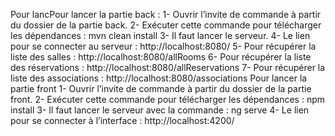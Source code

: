 Pour lancPour lancer la partie back : 
1-	Ouvrir l’invite de commande à partir du dossier de la partie back.
2-	Exécuter cette commande pour télécharger  les dépendances : mvn clean install 
3-	Il faut lancer le serveur.
4-	Le lien pour se connecter au serveur : http://localhost:8080/
5-	Pour récupérer la liste des salles : http://localhost:8080/allRooms
6-	Pour récupérer la liste des réservations : http://localhost:8080/allReservations
7-	 Pour récupérer la liste des associations : http://localhost:8080/associations
Pour lancer la partie front 
1-	Ouvrir l’invite de commande à partir du dossier de la partie front.
2-	Exécuter cette commande pour télécharger  les dépendances : npm  install 
3-	Il faut lancer le serveur avec  la commande : ng serve
4-	Le lien pour se connecter à l’interface : http://localhost:4200/
